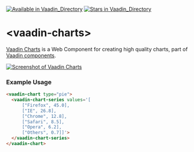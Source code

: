 [![Available in Vaadin_Directory](https://img.shields.io/vaadin-directory/v/vaadinvaadin-charts.svg)](https://vaadin.com/directory/component/vaadinvaadin-charts)
[![Stars in Vaadin_Directory](https://img.shields.io/vaadin-directory/stars/vaadinvaadin-charts.svg)](https://vaadin.com/directory/component/vaadinvaadin-charts)

# &lt;vaadin-charts&gt;

[Vaadin Charts](https://vaadin.com/charts) is a Web Component for creating high quality charts, part of [Vaadin components](https://vaadin.com/components).

[<img src="https://raw.githubusercontent.com/vaadin/vaadin-charts/master/screenshot.png" alt="Screenshot of Vaadin Charts">](https://vaadin.com/components/vaadin-charts)


### Example Usage
```html
<vaadin-chart type="pie">
  <vaadin-chart-series values='[
      ["Firefox", 45.0],
      ["IE", 26.8],
      ["Chrome", 12.8],
      ["Safari", 8.5],
      ["Opera", 6.2],
      ["Others", 0.7]]'>
  </vaadin-chart-series>
</vaadin-chart>
```

